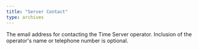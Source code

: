 ```yaml
---
title: "Server Contact"
type: archives
---
```


The email address for contacting the Time Server operator. Inclusion of the operator's name or telephone number is optional.